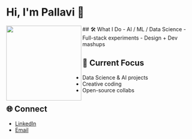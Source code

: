 # Hi, I'm Pallavi 👾  
<img align="left" src="https://camo.githubusercontent.com/89129182a910df3573d9cbd1cc6504e9c6695ed04007fdeb98c2a22510442c2b/68747470733a2f2f692e70696e696d672e636f6d2f6f726967696e616c732f65622f34332f61302f65623433613037396466303135333661653236643166663565356338653331612e6a7067" width="200"/>  
## 🛠 What I Do  
- AI / ML / Data Science  
- Full-stack experiments  
- Design + Dev mashups  

## 📌 Current Focus  
- Data Science & AI projects  
- Creative coding  
- Open-source collabs  

## 🌐 Connect  
- [LinkedIn](https://www.linkedin.com/in/pallavimnaicker)  
- [Email](mailto:pallavicohort@gmail.com)  
